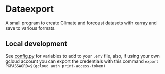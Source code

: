 # Dataexport

A small program to create Climate and forecast datasets with xarray and save to various formats.

## Local development

See [config.py](./dataexport/config.py) for variables to add to your `.env` file, also, if using your own gcloud account you can export the credentials with this command `export PGPASSWORD=$(gcloud auth print-access-token)`
